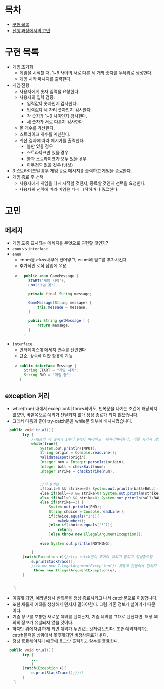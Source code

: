 # 목차
- [구현 목록](#구현-목록)
- [진행 과정에서의 고민](#고민)

# 구현 목록
- 게임 초기화
  - 게임을 시작할 때, 1~9 사이의 서로 다른 세 개의 숫자를 무작위로 생성한다.
  - 게임 시작 메시지를 출력한다.
- 게임 진행
  - 사용자에게 숫자 입력을 요청한다.
  - 사용자의 입력 검증:
    - 입력값이 숫자인지 검사한다.
    - 입력값이 세 자리 숫자인지 검사한다.
    - 각 숫자가 1~9 사이인지 검사한다.
    - 세 숫자가 서로 다른지 검사한다.
  - 볼 개수를 계산한다.
  - 스트라이크 개수를 계산한다.
  - 계산 결과에 따라 메시지를 출력한다:
    - 볼만 있을 경우
    - 스트라이크만 있을 경우
    - 볼과 스트라이크가 모두 있을 경우
    - 아무것도 없을 경우 (낫싱)
- 3 스트라이크일 경우 게임 종료 메시지를 출력하고 게임을 종료한다.
- 게임 종료 후 선택
  - 사용자에게 게임을 다시 시작할 것인지, 종료할 것인지 선택을 요청한다.
  - 사용자의 선택에 따라 게임을 다시 시작하거나 종료한다.




# 고민
## 메세지
- 게임 도중 표시되는 메세지를 무엇으로 구현할 것인가?
- `enum` vs `interface`
- `enum`
  - enum을 class내부에 집어넣고, enum에 필드를 추가시킨다
  - 추가적인 로직 삽입에 유용
  - ```java
      public enum GameMessage {
        START("게임 시작"),
        END("게임 끝");

        private final String message;
    
        GameMessage(String message) {
            this.message = message;
        }
    
        public String getMessage() {
            return message;
        }
      }
    ```
- `interface`
  - 인터페이스에 메세지 변수를 선언한다
  - 단순, 상속에 의한 활용이 가능
  - ```java
    public interface Message {
      String START = "게임 시작";
      String END = "게임 끝";
    }
    ```
## exception 처리
- while(true) 내에서 exception이 throw되어도, 반복문을 나가는 조건에 해당되지않으면, 바깥쪽으로 예외가 전달되지 않아 정상 종료가 되지 않았습니다.
- 그래서 다음과 같이 try-catch문을 while문 외부에 배치시켰습니다.
```java
  public void trial(){
        try {
            //num의 각 숫자가 1부터 9까지 여야하고, 세자리여야한다. 이를 지키지 않으면 IllegalArgumentException이 발생해야한다
            while(true){
                System.out.println(INPUT);
                String origin = Console.readLine();
                validateInput(origin);
                Integer num = Integer.parseInt(origin);
                Integer ball = checkBall(num);
                Integer strike = checkStrike(num);


                //다 0이면
                if(ball>0 && strike==0) System.out.println(ball+BALL);
                else if(ball==0 && strike>0) System.out.println(strike+STRIKE);
                else if(ball>0 && strike>0) System.out.println(ball+BALL+" " + strike+STRIKE);
                else if(strike==3) {
                    System.out.println(END);
                    String choice = Console.readLine();
                    if(choice.equals("1")){
                        makeNumber();
                    }else if(choice.equals("2")){
                        return;
                    }else throw new IllegalArgumentException();
                }
                else System.out.println(NOTHING);

            }
        }catch(Exception e){//try-catch문이 있어야 예외가 잡히고 정상종료됨
            e.printStackTrace();
            //throw new IllegalArgumentException(); 새롭게 만들어서 던지지 말자  
             throw new IllegalArgumentException(e);
        }


    }
```
- 이렇게 되면, 예외발생시 반복문을 정상 종료시키고 나서 catch문으로 이동합니다.
- 또한 새롭게 예외를 생성해서 던지지 말아야한다. 그럼 기존 정보가 날아가기 때문이다.
- 기존 정보를 포함한 새로운 예외를 던지든지, 기존 예외를 그대로 던진다면, 해당 예외의 정보가 유실되지 않을 것이다.
- 하지만 위에처럼 하게 되면 예외가 두번있는것처럼 보인다. 또한 예외처리하는 catch블럭을 상위에서 못찾게되면 비정상종료가 된다.
- 정상 종료해야하기 때문에 로그만 출력하고 함수를 종료한다.
```java
  public void trial(){
        try {
            ...
            }
        }catch(Exception e){
            e.printStackTrace();//!!
        }
    }
```
